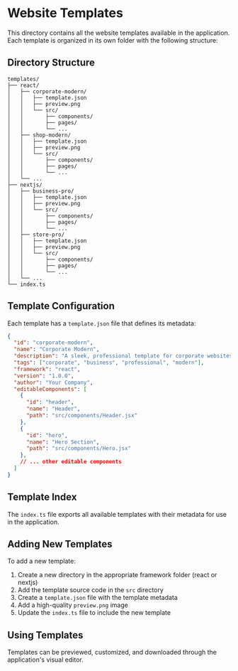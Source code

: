 # Website Templates

This directory contains all the website templates available in the application. Each template is organized in its own folder with the following structure:

## Directory Structure

```
templates/
├── react/
│   ├── corporate-modern/
│   │   ├── template.json
│   │   ├── preview.png
│   │   └── src/
│   │       ├── components/
│   │       ├── pages/
│   │       └── ...
│   ├── shop-modern/
│   │   ├── template.json
│   │   ├── preview.png
│   │   └── src/
│   │       ├── components/
│   │       ├── pages/
│   │       └── ...
│   └── ...
├── nextjs/
│   ├── business-pro/
│   │   ├── template.json
│   │   ├── preview.png
│   │   └── src/
│   │       ├── components/
│   │       ├── pages/
│   │       └── ...
│   ├── store-pro/
│   │   ├── template.json
│   │   ├── preview.png
│   │   └── src/
│   │       ├── components/
│   │       ├── pages/
│   │       └── ...
│   └── ...
└── index.ts
```

## Template Configuration

Each template has a `template.json` file that defines its metadata:

```json
{
  "id": "corporate-modern",
  "name": "Corporate Modern",
  "description": "A sleek, professional template for corporate websites with a clean design and modern features.",
  "tags": ["corporate", "business", "professional", "modern"],
  "framework": "react",
  "version": "1.0.0",
  "author": "Your Company",
  "editableComponents": [
    {
      "id": "header",
      "name": "Header",
      "path": "src/components/Header.jsx"
    },
    {
      "id": "hero",
      "name": "Hero Section",
      "path": "src/components/Hero.jsx"
    },
    // ... other editable components
  ]
}
```

## Template Index

The `index.ts` file exports all available templates with their metadata for use in the application.

## Adding New Templates

To add a new template:

1. Create a new directory in the appropriate framework folder (react or nextjs)
2. Add the template source code in the `src` directory
3. Create a `template.json` file with the template metadata
4. Add a high-quality `preview.png` image
5. Update the `index.ts` file to include the new template

## Using Templates

Templates can be previewed, customized, and downloaded through the application's visual editor. 